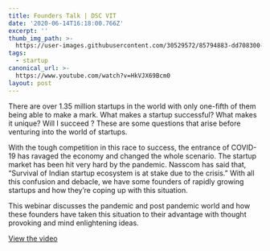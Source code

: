 ```yaml
---
title: Founders Talk | DSC VIT
date: '2020-06-14T16:18:00.766Z'
excerpt: ''
thumb_img_path: >-
  https://user-images.githubusercontent.com/30529572/85794883-dd708300-b726-11ea-8d46-35defa03e63c.png
tags:
  - startup
canonical_url: >-
  https://www.youtube.com/watch?v=HkVJX69Bcm0
layout: post
---
```


There are over 1.35 million startups in the world with only one-fifth of them being able to make a mark. What makes a startup successful? What makes it unique? Will I succeed ? These are some questions that arise before venturing into the world of startups.

With the tough competition in this race to success, the entrance of COVID-19 has ravaged the economy and changed the whole scenario. The startup market has been hit very hard by the
pandemic. Nasscom has said that, “Survival of Indian startup ecosystem is at stake due to the crisis.” With all this confusion and debacle, we have some founders of rapidly growing startups and how they’re coping up with this situation.

This webinar discusses the pandemic and post pandemic world and how these founders have taken this situation to their advantage with thought provoking and mind enlightening ideas.


[View the video](https://www.youtube.com/watch?v=HkVJX69Bcm0)
